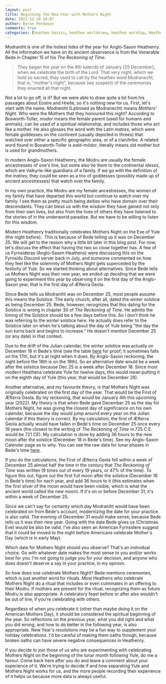 ```yaml
---
layout: post
title: Beginning the New Year with Mothers Night
date: 2021-12-18 19:07
author: Byron Pendason
comments: true
categories: [heathen basics, heathen worldview, heathen worship, Heathenry, reconstruction]
---
```

<!-- wp:paragraph -->
<p>Modraniht is one of the holiest tides of the year for Anglo-Saxon Heathenry. All the information we have on its ancient observance is from the Venerable Bede in Chapter 15 of his <em>The Reckoning of Time</em>.</p>
<!-- /wp:paragraph -->

<!-- wp:quote -->
<blockquote class="wp-block-quote"><p>They began the year on the 8th kalends of January [25 December], when we celebrate the birth of the Lord. That very night, which we hold so sacred, they used to call by the heathen word Modranecht, that is, "mother's night", because (we suspect) of the ceremonies they enacted all that night.</p></blockquote>
<!-- /wp:quote -->

<!-- wp:paragraph -->
<p>Not a lot to go off, is it? But we were able to draw quite a bit from his passages about Eostre and Hreðe, so it's nothing new for us. First, let's start with the name. <em>Modraniht</em> (Latinised as Modranecht) means <em>Mothers' Night</em>. Who were the Mothers that they honoured this night? According to Bosworth-Toller, <em>modor</em> means the female parent (used for humans and animals), can be used of a spiritual relationship, and includes those who act like a mother. He also glosses the word with the Latin <em>matres</em>, which were female goddesses on the continent (usually depicted in threes) that watched over either a specific geographic area, or of a clan/tribe. A related word found in Bosworth-Toller is <em>eald-mōdor</em>, literally means old mother but is used for grandmothers.</p>
<!-- /wp:paragraph -->

<!-- wp:paragraph -->
<p>In modern Anglo-Saxon Heathenry, the Modru are usually the female ancestresses of one's line, but some also tie them to the continental <em>ideses</em>, which are Valkyrie-like guardians of a family. If we go with the definition of the <em>matres</em>, they could be seen as a trio of goddesses (possibly made up of ancient ancestresses) that watch over the family.</p>
<!-- /wp:paragraph -->

<!-- wp:paragraph -->
<p>In my own practice, the Modru are my female ancestresses, the women of my family that have departed this world but continue to watch over my family. I see them as pretty much being deities who have domain over their descendants. They can bless us with the wisdom they have gained not only from their own lives, but also from the lives of others they have listened to the stories of in the underworld paradise. But we have to be willing to listen for this wisdom.</p>
<!-- /wp:paragraph -->

<!-- wp:paragraph -->
<p>Modern Heathenry traditionally celebrates Mothers Night on the Eve of Yule (the night before).  This is because of Bede telling us it was on December 25. We will get to the reason why a little bit later in this blog post. For now, let's discuss the effect that having the two so close together has. A few of us Fyrnsideras (Anglo-Saxon Heathens) were discussing this on the Fyrnsidu Discord server back in July, and someone commented on how they feel like the solemnity of Mothers Night gets superceded by the festivity of Yule. So we started thinking about alternatives. Since Bede tells us Mothers Night was their new year, we ended up deciding that we were going to experiment this year by observing it on the first day of the Anglo-Saxon year, that is the first day of Æfterra Ġeola.</p>
<!-- /wp:paragraph -->

<!-- wp:paragraph -->
<p>Since Bede tells us Modraniht was on December 25, most people assume this means the Solstice. The early church, after all, dated the winter solstice as being December 25. Bede, however, recognizes that this dating for the Solstice is wrong in chapter 30 of <em>The Reckoning of Time</em>. He admits the timing of the Solstice should be a few days before this. So I don't think he was referring to the winter solstice here. He actually does refer to the Solstice later on when he's talking about the day of Yule being "the day the sun turns back and begins to increase." He doesn't mention December 25 (or any date) in that context.</p>
<!-- /wp:paragraph -->

<!-- wp:paragraph -->
<p>Due to the drift of the Julian calendar, the winter solstice was actually on December 18 in Bede's time (see the table <a rel="noreferrer noopener" href="https://www.timeanddate.com/calendar/seasons.html?year=700&amp;n=136" target="_blank">here</a> for proof; it sometimes falls on the 17th, but it's at night when it does. By Anglo-Saxon reckoning, the night before the 18th is on the 18th). So an alternative date would be a week after the solstice because Dec 25 is a week after December 18. Since most modern Heathens celebrate Yule for twelve days, this would mean putting it on the eighth day of Yule (this year, that would be December 28).</p>
<!-- /wp:paragraph -->

<!-- wp:paragraph -->
<p>Another alternative, and my favourite theory, is that Mothers Night was originally celebrated on the first day of the year. That would be the First of Æfterra Ġeola. By my reckoning, that would be January 4th this upcoming year (2022). My theory is that when Bede gave December 25 as the day for Mothers Night, he was giving the closest day of significance on his own calendar, because the day would jump around every year on the Julian calendar if this theory is correct. By my calculation, the first of Æfterra Ġeola actually would have fallen in Bede's time on December 25 once every 19 years (the closest to the writing of <em>The Reckoning of Time</em> in 725 C.E. would be 721 CE). My calculation is done by adding 36 hours to the new moon after the solstice (December 18 in Bede's time). See my Anglo-Saxon Calendar page as to why. You can see the raw data for lunar phases in Bede's time <a rel="noreferrer noopener" href="http://astropixels.com/ephemeris/phasescat/phases0701.html" target="_blank">here</a>.</p>
<!-- /wp:paragraph -->

<!-- wp:paragraph -->
<p>If you do the calculations, the First of Æfterra Ġeola fell within a week of December 25 almost half the time in the century that <em>The Reckoning of Time</em> was written (9 times out of every 19 years, or 47% of the time). To figure this out, figure out the first full moon after the solstice (December 18 in Bede's time) for each year, and add 36 hours to it (this estimates when the first sliver of the moon would have been visible, which is what the ancient world called the new moon). If it's on or before December 31, it's within a week of December 25.</p>
<!-- /wp:paragraph -->

<!-- wp:paragraph -->
<p>Since we can't say for certainty which day Modraniht would have been celebrated on from Bede's account, modernizing the date for your practice is also valid. The evening of December 31 would make sense, because Bede tells us it was their new year. Going with the date Bede gives us (Christmas Eve) would be also be valid. I've also seen an American Fyrnsidere suggest that it could be moved to the night before Americans celebrate Mother's Day (which is in early May).</p>
<!-- /wp:paragraph -->

<!-- wp:paragraph -->
<p>Which date for Mothers Night should you observe? That's an individual choice. Go with whatever date makes the most sense to you and/or works best for you. I'm not going to judge you for your decision, and anyone who does doesn't deserve a say in your practice, in my opinion.</p>
<!-- /wp:paragraph -->

<!-- wp:paragraph -->
<p>So how does one celebrate Mothers Night? Bede mentions ceremonies, which is just another word for rituals. Most Heathens who celebrate Mothers Night do a ritual that includes or even culminates in an offering to their Modru. If mothers are present for the ritual, recognizing them as future Modru is also appropriate. A celebratory feast before or after also wouldn't be out of line, if you're celebrating with others.</p>
<!-- /wp:paragraph -->

<!-- wp:paragraph -->
<p>Regardless of when you celebrate it (other than maybe doing it on the American Mothers Day), it should be considered the spiritual beginning of the year. So reflections on the previous year, what you did right and what you did wrong, and how to do better in the following year, is also appropriate. New Year's resolutions may be a fun way to supplement your holiday celebrations. I'd be careful of making them oaths though, because broken oaths can have severe negative consequences in Heathenry.</p>
<!-- /wp:paragraph -->

<!-- wp:paragraph -->
<p>If you decide to join those of us who are experimenting with celebrating Mothers Night on the beginning of the lunar month following Yule, do me a favour. Come back here after you do and leave a comment about your experience of it. We're trying to decide if and how separating Yule and Mothers Night works for us, and the more people recording their experience of it helps us because more data is always useful.</p>
<!-- /wp:paragraph -->
